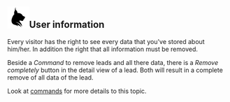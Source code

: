 <img align="left" src="../../Resources/Public/Icons/lux.svg" width="50" />

## User information

Every visitor has the right to see every data that you've stored about him/her. In addition the right that all
information must be removed.

Beside a *Command* to remove leads and all there data, there is a *Remove completely* button in the detail
view of a lead. Both will result in a complete remove of all data of the lead.

Look at [commands](../Technical/Commands/Index.md) for more details to this topic.
